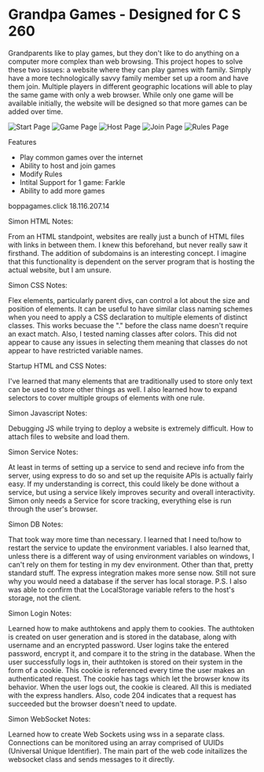 # Grandpa Games - Designed for C S 260

Grandparents like to play games, but they don't like to do anything on a computer more complex than web browsing. This project hopes to solve these two issues: a website where they can play games with family. Simply have a more technologically savvy family member set up a room and have them join. Multiple players in different geographic locations will able to play the same game with only a web browser. While only one game will be available initially, the website will be designed so that more games can be added over time.

![Start Page](https://user-images.githubusercontent.com/35751007/215210299-f8a44c61-6d55-4dfb-bb90-b0ac26fe0f87.PNG)
![Game Page](https://user-images.githubusercontent.com/35751007/215210103-5f9cd2c3-8579-4a32-8475-94cd59d660f1.PNG)
![Host Page](https://user-images.githubusercontent.com/35751007/215210208-8d61ed0b-e443-4cd8-acf3-71257aba6cc9.PNG)
![Join Page](https://user-images.githubusercontent.com/35751007/215210236-c4b2b3f6-ba11-4746-b30e-a3176d24024e.PNG)
![Rules Page](https://user-images.githubusercontent.com/35751007/215210269-d0cb36d1-1d9c-476d-b340-0d90e4cc3f4f.PNG)

Features
- Play common games over the internet
- Ability to host and join games
- Modify Rules
- Intital Support for 1 game: Farkle
- Ability to add more games


boppagames.click
18.116.207.14


Simon HTML Notes:

From an HTML standpoint, websites are really just a bunch of HTML files with links in between them. I knew this beforehand, but never really saw it firsthand. The addition of subdomains is an interesting concept. I imagine that this functionality is dependent on the server program that is hosting the actual website, but I am unsure.


Simon CSS Notes:

Flex elements, particularly parent divs, can control a lot about the size and position of elements. It can be useful to have similar class naming schemes when you need to apply a CSS declaration to multiple elements of distinct classes. This works becuase the "." before the class name doesn't require an exact match. Also, I tested naming classes after colors. This did not appear to cause any issues in selecting them meaning that classes do not appear to have restricted variable names.


Startup HTML and CSS Notes:

I've learned that many elements that are traditionally used to store only text can be used to store other things as well. I also learned how to expand selectors to cover multiple groups of elements with one rule.


Simon Javascript Notes:

Debugging JS while trying to deploy a website is extremely difficult. How to attach files to website and load them.

Simon Service Notes:

At least in terms of setting up a service to send and recieve info from the server, using express to do so and set up the requisite APIs is actually fairly easy. If my understanding is correct, this could likely be done without a service, but using a service likely improves security and overall interactivity. Simon only needs a Service for score tracking, everything else is run through the user's browser.


Simon DB Notes:

That took way more time than necessary. I learned that I need to/how to restart the service to update the environment variables. I also learned that, unless there is a different way of using environment variables on windows, I can't rely on them for testing in my dev environment. Other than that, pretty standard stuff. The express integration makes more sense now. Still not sure why you would need a database if the server has local storage. P.S. I also was able to confirm that the LocalStorage variable refers to the host's storage, not the client.

Simon Login Notes:

Learned how to make authtokens and apply them to cookies. The authtoken is created on user generation and is stored in the database, along with username and an encrypted password. User logins take the entered password, encrypt it, and compare it to the string in the database. When the user successfully logs in, their authtoken is stored on their system in the form of a cookie. This cookie is referenced every time the user makes an authenticated request. The cookie has tags which let the browser know its behavior. When the user logs out, the cookie is cleared. All this is mediated with the express handlers. Also, code 204 indicates that a request has succeeded but the browser doesn't need to update.

Simon WebSocket Notes:

Learned how to create Web Sockets using wss in a separate class. Connections can be monitored using an array comprised of UUIDs (Universal Unique Identifier). The main part of the web code initailizes the websocket class and sends messages to it directly.
